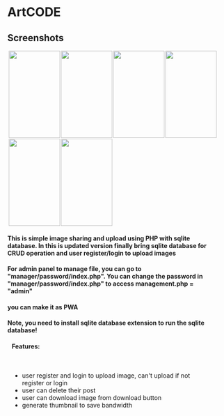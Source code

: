 <div style="margin-right: 10px; margin-left: 10px;">
<h1>ArtCODE</h1>

<style>
.images {
      display: grid;
      grid-template-columns: repeat(auto-fit, minmax(100px, 1fr));
      grid-gap: 2px;
      justify-content: center;
      margin-right: 3px;
      margin-left: 3px;
    }

    .images img {
      width: 100%;
      height: auto;
      object-fit: cover;
      height: 200px;
      transition: transform 0.5s ease-in-out;
    }
</style>

<h2>Screenshots</h2>
<div class="images">
<img src="https://raw.githubusercontent.com/BurgerIsReal01/ArtCODE-with-SQLite-Database/main/example/chrome_screenshot_1676693022846.png">
<img src="https://raw.githubusercontent.com/BurgerIsReal01/ArtCODE-with-SQLite-Database/main/example/chrome_screenshot_1676693038531.png">
<img src="https://raw.githubusercontent.com/BurgerIsReal01/ArtCODE-with-SQLite-Database/main/example/chrome_screenshot_1676693062565.png">
<img src="https://raw.githubusercontent.com/BurgerIsReal01/ArtCODE-with-SQLite-Database/main/example/chrome_screenshot_1676693077592.png">
<img src="https://raw.githubusercontent.com/BurgerIsReal01/ArtCODE-with-SQLite-Database/main/example/chrome_screenshot_1676693091923.png">
<img src="https://raw.githubusercontent.com/BurgerIsReal01/ArtCODE-with-SQLite-Database/main/example/chrome_screenshot_1676693113004.png">
</div>

<h4>This is simple image sharing and upload using PHP with sqlite database. In this is updated version finally bring sqlite database for CRUD operation and user register/login to upload images</h4>

<h4>For admin panel to manage file, you can go to "manager/password/index.php". You can change the password in "manager/password/index.php" to access management.php = "admin"</h4>

<h4>you can make it as PWA</h4>

<h4 style="font-weight: bold;">Note, you need to install sqlite database extension to run the sqlite database!</h4>

<div style="margin-right: 10px; margin-left: 10px;">
<h4>Features:</h4>
<br>
<ul>
<li>user register and login to upload image, can't upload if not register or login</li>
<li>user can delete their post</li>
<li>user can download image from download button</li>
<li>generate thumbnail to save bandwidth</li>
</ul>
</div>
</div>
